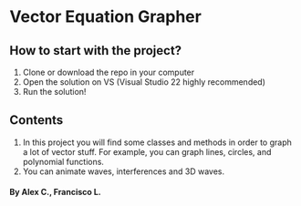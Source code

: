 # Vector Equation Grapher

## How to start with the project?

1. Clone or download the repo in your computer
2. Open the solution on VS (Visual Studio 22 highly recommended)
3. Run the solution!

## Contents

1. In this project you will find some classes and methods in order to graph a lot of vector stuff. For example, you can graph lines, circles, and polynomial functions.
2. You can animate waves, interferences and 3D waves.


#### By Alex C., Francisco L.
